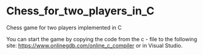 # Chess_for_two_players_in_C
Chess game for two players implemented in C

You can start the game by copying the code from the c - file to the following site:
https://www.onlinegdb.com/online_c_compiler
or in Visual Studio.
